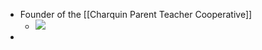 - Founder of the [[Charquin Parent Teacher Cooperative]]
    - ![](https://firebasestorage.googleapis.com/v0/b/firescript-577a2.appspot.com/o/imgs%2Fapp%2Fcapabul%2FZYqzl_iQNJ.png?alt=media&token=111b938c-673b-434d-bd14-befe435c22bf)
- 
